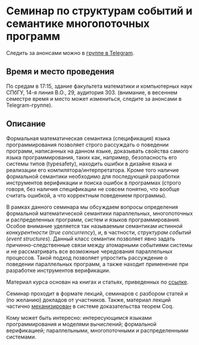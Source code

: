 # Семинар по структурам событий и семантике многопоточных программ

Следить за анонсами можно в [группе в Telegram](https://t.me/+5sTgXkCpXuYyMzgy).

## Время и место проведения
По средам в 17:15, здание факультета математики и компьютерных наук СПбГУ,
14-я линия В.О., 29, аудитория 303. 
(внимание, в весеннем семестре время и место может измениться, следите за анонсами в Telegram-группе).  

## Описание
Формальная математическая семантика (спецификация) языка программирования позволяет 
строго рассуждать о поведении программ, написанных на данном языке, 
доказывать свойства самого языка программирования, таких как, например, 
безопасность его системы типов (typesafety), 
находить ошибки в дизайне языка и реализации его компилятора/интерпретатора.
Кроме того наличие формальной семантики необходимо для последующей разработки 
инструментов верификации и поиска ошибок в программах 
(строго говоря, без наличия спецификации не совсем понятно, 
что вообще считать ошибкой, а что корректным поведением программы).

В рамках данного семинара мы обсуждаем вопросы
определения формальной математической семантики параллельных,
многопоточных и распределенных программ, систем и языков программирования.
Особое внимание уделяется так называемым семантикам _истинной конкурентности_ (_true concurrency_), 
и, в частности, _структурам событий_ (_event structures_).
Данный класс семантик позволяет явно задать причинно-следственные связи между атомарными событиями системы 
и не рассматривать все возможные чередования параллельных процессов.
Такой подход позволяет упростить рассуждение о поведении параллельных программ, 
а также находит применение при разработке инструментов верификации.

Материал курса основан на книгах и статьях, приведенных по 
[ссылке](https://github.com/Event-Structures/event-struct/wiki).

Семинар проходит в формате лекций, семинаров с разбором статей и (по желанию) докладов от участников.
Также, материал лекций частично [механизирован](https://github.com/Event-Structures/event-struct) 
в системе доказательства теорем Coq.   

Кому может быть интересно: интересующимся языками программирования и моделями вычислений;
формальной верификацией; параллельными, многопоточными и распределенными системами.
